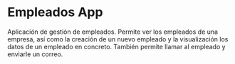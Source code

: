 # Empleados App
Aplicación de gestión de empleados. Permite ver los empleados de una empresa, así como la creación de un nuevo empleado y la visualización los datos de un empleado en concreto. También permite llamar al empleado y enviarle un correo.
